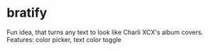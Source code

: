 # bratify
Fun idea, that turns any text to look like Charli XCX's album covers. Features: color picker, text color toggle
